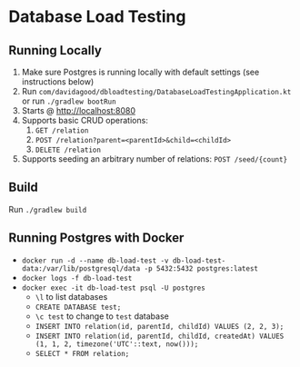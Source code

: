 # Database Load Testing

## Running Locally
1. Make sure Postgres is running locally with default settings (see instructions below)
1. Run `com/davidagood/dbloadtesting/DatabaseLoadTestingApplication.kt` or run `./gradlew bootRun`
1. Starts @ [http://localhost:8080](http://localhost:8080)
1. Supports basic CRUD operations:
    1. `GET /relation`
    1. `POST /relation?parent=<parentId>&child=<childId>`
    1. `DELETE /relation`
1. Supports seeding an arbitrary number of relations:
    `POST /seed/{count}`
    
## Build
Run `./gradlew build`

## Running Postgres with Docker

- `docker run -d --name db-load-test -v db-load-test-data:/var/lib/postgresql/data -p 5432:5432 postgres:latest`
- `docker logs -f db-load-test`
- `docker exec -it db-load-test psql -U postgres`
    - `\l` to list databases
    - `CREATE DATABASE test;`
    - `\c test` to change to `test` database
    - `INSERT INTO relation(id, parentId, childId) VALUES (2, 2, 3);`
    - `INSERT INTO relation(id, parentId, childId, createdAt) VALUES (1, 1, 2, timezone('UTC'::text, now()));`
    - `SELECT * FROM relation;`
